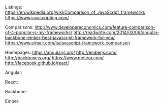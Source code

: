 
Listings:
https://en.wikipedia.org/wiki/Comparison_of_JavaScript_frameworks
https://www.javascripting.com/

Comparisons:
http://www.developereconomics.com/feature-comparison-of-4-popular-js-mv-frameworks/
http://readwrite.com/2014/02/06/angular-backbone-ember-best-javascript-framework-for-you/
https://www.airpair.com/js/javascript-framework-comparison


Homepages:
https://angularjs.org/
http://emberjs.com/
http://backbonejs.org/
https://www.meteor.com/
http://facebook.github.io/react/


Angular:


React:


Backbone:


Ember:
